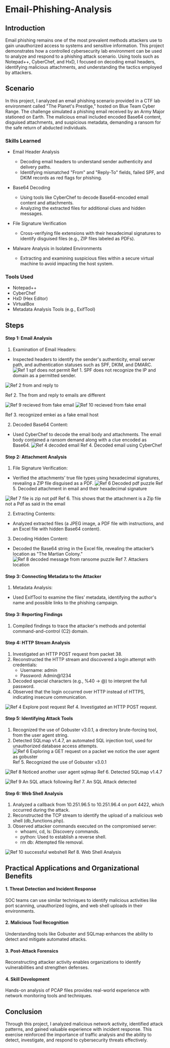 # Email-Phishing-Analysis

## Introduction

Email phishing remains one of the most prevalent methods attackers use to gain unauthorized access to systems and sensitive information. This project demonstrates how a controlled cybersecurity lab environment can be used to analyze and respond to a phishing attack scenario. Using tools such as Notepad++, CyberChef, and HxD, I focused on decoding email headers, identifying malicious attachments, and understanding the tactics employed by attackers.

## Scenario

In this project, I analyzed an email phishing scenario provided in a CTF lab environment called "The Planet's Prestige," hosted on Blue Team Cyber Range. The challenge simulated a phishing email received by an Army Major stationed on Earth. The malicious email included encoded Base64 content, disguised attachments, and suspicious metadata, demanding a ransom for the safe return of abducted individuals. 

### Skills Learned

- Email Header Analysis
  - Decoding email headers to understand sender authenticity and delivery paths.
  - Identifying mismatched "From" and "Reply-To" fields, failed SPF, and DKIM records as red flags for phishing.

- Base64 Decoding
  - Using tools like CyberChef to decode Base64-encoded email content and attachments.
  - Analyzing the extracted files for additional clues and hidden messages.

- File Signature Verification
  - Cross-verifying file extensions with their hexadecimal signatures to identify disguised files (e.g., ZIP files labeled as PDFs).

- Malware Analysis in Isolated Environments
  - Extracting and examining suspicious files within a secure virtual machine to avoid impacting the host system.

### Tools Used

- Notepad++
- CyberChef
- HxD (Hex Editor)
- VirtualBox
- Metadata Analysis Tools (e.g., ExifTool)

## Steps

#### Step 1: Email Analysis

1. Examination of Email Headers:
  - Inspected headers to identify the sender's authenticity, email server path, and authentication statuses such as SPF, DKIM, and DMARC.
![Ref 1  spf does not permit](https://github.com/user-attachments/assets/f196a4eb-aee9-4d93-aad8-80a6e6ecd668)
Ref 1. SPF does not recognize the IP and domain as a permitted sender.

![Ref 2  from and reply to](https://github.com/user-attachments/assets/ca5dd3e4-0130-4908-be14-df2c005b9954)

Ref 2. The from and reply to emails are different

![Ref 9  recieved from fake email](https://github.com/user-attachments/assets/94da17a5-cb89-4206-a6b0-bb1b76ca7ade)
![Ref 10  recieved from fake email](https://github.com/user-attachments/assets/52ecbfcb-ccb3-455c-a268-59d23e3f9ec7)

Ref 3. recognized emkei as a fake email host

2. Decoded Base64 Content:
  - Used CyberChef to decode the email body and attachments. The email body contained a ransom demand along with a clue encoded as Base64.
![Ref 4  decoded email](https://github.com/user-attachments/assets/e687e929-286e-4a2e-ba7b-dfaced4e91e9)
Ref 4. Decoded email using CyberChef

#### Step 2: Attachment Analysis

1. File Signature Verification:
  - Verified the attachments' true file types using hexadecimal signatures, revealing a ZIP file disguised as a PDF.
![Ref 6  Decoded pdf puzzle](https://github.com/user-attachments/assets/78690662-63af-4682-a11c-36aecbba8fb4)
Ref 5. Decoded attachment in email and their hexadecimal signature

![Ref 7  file is zip not pdf](https://github.com/user-attachments/assets/b44bcda4-400c-468e-8ca5-10ffb45b3e6d)
Ref 6. This shows that the attachment is a Zip file not a Pdf as said in the email

2. Extracting Contents:
  - Analyzed extracted files (a JPEG image, a PDF file with instructions, and an Excel file with hidden Base64 content).

3. Decoding Hidden Content:
  - Decoded the Base64 string in the Excel file, revealing the attacker’s location as "The Martian Colony."
![Ref 8  decoded message from ransome puzzle](https://github.com/user-attachments/assets/73ed5016-004f-41b7-aa09-90a5153fcae3)
Ref 7. Attackers location

#### Step 3: Connecting Metadata to the Attacker
1. Metadata Analysis:
  - Used ExifTool to examine the files’ metadata, identifying the author's name and possible links to the phishing campaign.

#### Step 3: Reporting Findings
1. Compiled findings to trace the attacker's methods and potential command-and-control (C2) domain.


#### Step 4: HTTP Stream Analysis
1. Investigated an HTTP POST request from packet 38.
2. Reconstructed the HTTP stream and discovered a login attempt with credentials:
    - Username: admin
    - Password: Admin@1234
3. Decoded special characters (e.g., %40 → @) to interpret the full password.
4. Observed that the login occurred over HTTP instead of HTTPS, indicating insecure communication.

![Ref 4  Explore post request](https://github.com/user-attachments/assets/04fdd3a4-8485-4557-8e49-6ee4c9d6c294)
Ref 4. Investigated an HTTP POST request.


#### Step 5: Identifying Attack Tools
1. Recognized the use of Gobuster v3.0.1, a directory brute-forcing tool, from the user agent string.
2. Detected SQLmap v1.4.7, an automated SQL injection tool, used for unauthorized database access attempts.
![Ref 6  Exploring a GET request on a packet we notice the user agent as gobuster](https://github.com/user-attachments/assets/ce8aff31-5470-4e2e-8ebc-b3de869f1b03)
Ref 5. Recognized the use of Gobuster v3.0.1

![Ref 8  Noticed another user agent sqlmap](https://github.com/user-attachments/assets/4ded5263-eedb-4171-963f-d4777fd83110)
Ref 6. Detected SQLmap v1.4.7

![Ref 9  An SQL attack following](https://github.com/user-attachments/assets/83ad6804-cbce-4537-8911-24cadead71aa)
Ref 7. An SQL Attack detected

#### Step 6: Web Shell Analysis
1. Analyzed a callback from 10.251.96.5 to 10.251.96.4 on port 4422, which occurred during the attack.
2. Reconstructed the TCP stream to identify the upload of a malicious web shell (db_functions.php).
3. Observed attacker commands executed on the compromised server:
    - whoami, cd, ls: Discovery commands.
    - python: Used to establish a reverse shell.
    - rm db: Attempted file removal.

![Ref 10  successful webshell](https://github.com/user-attachments/assets/c931497d-2e18-46df-8af1-fd02e14ceed2)
Ref 8. Web Shell Analysis

## Practical Applications and Organizational Benefits

#### 1. Threat Detection and Incident Response
SOC teams can use similar techniques to identify malicious activities like port scanning, unauthorized logins, and web shell uploads in their environments.

#### 2. Malicious Tool Recognition
Understanding tools like Gobuster and SQLmap enhances the ability to detect and mitigate automated attacks.

#### 3. Post-Attack Forensics
Reconstructing attacker activity enables organizations to identify vulnerabilities and strengthen defenses.

#### 4. Skill Development
Hands-on analysis of PCAP files provides real-world experience with network monitoring tools and techniques.


## Conclusion 
Through this project, I analyzed malicious network activity, identified attack patterns, and gained valuable experience with incident response. This exercise reinforced the importance of traffic analysis and the ability to detect, investigate, and respond to cybersecurity threats effectively.
